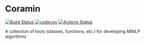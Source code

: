 # Coramin

[![Build Status](https://travis-ci.com/Coramin/Coramin.svg?branch=main_branch)](https://travis-ci.com/Coramin/Coramin)
[![codecov](https://codecov.io/gh/Coramin/Coramin/branch/main_branch/graph/badge.svg)](https://codecov.io/gh/Coramin/Coramin)
[![Actions Status](https://github.com/Coramin/Coramin/workflows/main_ci/badge.svg?branch=main_branch)](https://github.com/Coramin/Coramin/actions)

A collection of tools (classes, functions, etc.) for developing MINLP algorithms
